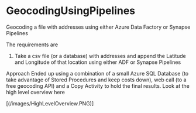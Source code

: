 # GeocodingUsingPipelines
Geocoding a file with addresses using either Azure Data Factory or Synapse Pipelines

The requirements are

1. Take a csv file (or a database) with addresses and append the Latitude and Longitude of that location using either ADF or Synapse Pipelines

Approach
Ended up using a combination of a small Azure SQL Database (to take advantage of Stored Procedures and keep costs down), web call (to a free geocoding API) and a Copy Activity to hold the final results. Look at the high level overview here

[(/images/HighLevelOverview.PNG)]
